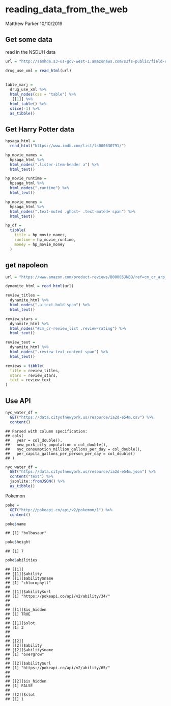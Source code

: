 reading\_data\_from\_the\_web
================
Matthew Parker
10/10/2019

## Get some data

read in the NSDUH
data

``` r
url = "http://samhda.s3-us-gov-west-1.amazonaws.com/s3fs-public/field-uploads/2k15StateFiles/NSDUHsaeShortTermCHG2015.htm"

drug_use_xml = read_html(url)
  
  
table_marj = 
  drug_use_xml %>% 
  html_nodes(css = "table") %>% 
  .[[1]] %>%
  html_table() %>% 
  slice(-1) %>% 
  as_tibble()
```

## Get Harry Potter data

``` r
hpsaga_html = 
  read_html("https://www.imdb.com/list/ls000630791/")
```

``` r
hp_movie_names = 
  hpsaga_html %>% 
  html_nodes(".lister-item-header a") %>% 
  html_text()

hp_movie_runtime =
  hpsaga_html %>% 
  html_nodes(".runtime") %>% 
  html_text()  

hp_movie_money =
  hpsaga_html %>% 
  html_nodes(".text-muted .ghost~ .text-muted+ span") %>% 
  html_text()   

hp_df = 
  tibble(
    title = hp_movie_names,
    runtime = hp_movie_runtime,
    money = hp_movie_money
  )
```

## get napoleon

``` r
url = "https://www.amazon.com/product-reviews/B00005JNBQ/ref=cm_cr_arp_d_viewopt_rvwer?ie=UTF8&reviewerType=avp_only_reviews&sortBy=recent&pageNumber=1"

dynamite_html = read_html(url)

review_titles = 
  dynamite_html %>%
  html_nodes(".a-text-bold span") %>%
  html_text()

review_stars = 
  dynamite_html %>%
  html_nodes("#cm_cr-review_list .review-rating") %>%
  html_text()

review_text = 
  dynamite_html %>%
  html_nodes(".review-text-content span") %>%
  html_text()

reviews = tibble(
  title = review_titles,
  stars = review_stars,
  text = review_text
)
```

## Use API

``` r
nyc_water_df = 
  GET("https://data.cityofnewyork.us/resource/ia2d-e54m.csv") %>%
  content()
```

    ## Parsed with column specification:
    ## cols(
    ##   year = col_double(),
    ##   new_york_city_population = col_double(),
    ##   nyc_consumption_million_gallons_per_day = col_double(),
    ##   per_capita_gallons_per_person_per_day = col_double()
    ## )

``` r
nyc_water_df = 
  GET("https://data.cityofnewyork.us/resource/ia2d-e54m.json") %>%
  content("text") %>%
  jsonlite::fromJSON() %>%
  as_tibble()
```

Pokemon

``` r
poke = 
  GET("http://pokeapi.co/api/v2/pokemon/1") %>%
  content()

poke$name
```

    ## [1] "bulbasaur"

``` r
poke$height
```

    ## [1] 7

``` r
poke$abilities
```

    ## [[1]]
    ## [[1]]$ability
    ## [[1]]$ability$name
    ## [1] "chlorophyll"
    ## 
    ## [[1]]$ability$url
    ## [1] "https://pokeapi.co/api/v2/ability/34/"
    ## 
    ## 
    ## [[1]]$is_hidden
    ## [1] TRUE
    ## 
    ## [[1]]$slot
    ## [1] 3
    ## 
    ## 
    ## [[2]]
    ## [[2]]$ability
    ## [[2]]$ability$name
    ## [1] "overgrow"
    ## 
    ## [[2]]$ability$url
    ## [1] "https://pokeapi.co/api/v2/ability/65/"
    ## 
    ## 
    ## [[2]]$is_hidden
    ## [1] FALSE
    ## 
    ## [[2]]$slot
    ## [1] 1
